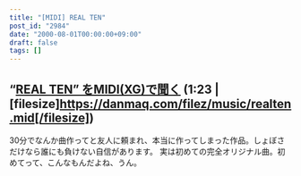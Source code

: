 ```yaml
---
title: "[MIDI] REAL TEN"
post_id: "2984"
date: "2000-08-01T00:00:00+09:00"
draft: false
tags: []
---
```



## “[REAL TEN” をMIDI(XG)で聞く](/filez/music/realten.mid) (1:23 | [filesize]https://danmaq.com/filez/music/realten.mid[/filesize])
30分でなんか曲作ってと友人に頼まれ、本当に作ってしまった作品。しょぼさだけなら誰にも負けない自信があります。 実は初めての完全オリジナル曲。初めてって、こんなもんだよね、うん。
